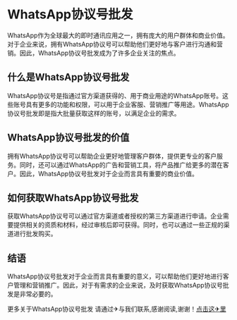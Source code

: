 # WhatsApp协议号批发

WhatsApp作为全球最大的即时通讯应用之一，拥有庞大的用户群体和商业价值。对于企业来说，拥有WhatsApp协议号可以帮助他们更好地与客户进行沟通和营销。因此，WhatsApp协议号批发成为了许多企业关注的焦点。

## 什么是WhatsApp协议号批发

WhatsApp协议号是指通过官方渠道获得的、用于商业用途的WhatsApp账号。这些账号具有更多的功能和权限，可以用于企业客服、营销推广等用途。WhatsApp协议号批发即是指大批量获取这样的账号，以满足企业的需求。

## WhatsApp协议号批发的价值

拥有WhatsApp协议号可以帮助企业更好地管理客户群体，提供更专业的客户服务。同时，还可以通过WhatsApp的广告和营销工具，将产品推广给更多的潜在客户。因此，WhatsApp协议号批发对于企业而言具有重要的商业价值。

## 如何获取WhatsApp协议号批发

获取WhatsApp协议号可以通过官方渠道或者授权的第三方渠道进行申请。企业需要提供相关的资质和材料，经过审核后即可获得。同时，也可以通过一些正规的渠道进行批发购买。

## 结语

WhatsApp协议号批发对于企业而言具有重要的意义，可以帮助他们更好地进行客户管理和营销推广。因此，对于有需求的企业来说，及时获取WhatsApp协议号批发是非常必要的。

更多关于WhatsApp协议号批发 请通过✈与我们联系,感谢阅读,谢谢！[点击这✈里](https://t.me/sjlmbot)